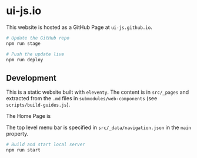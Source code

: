 # ui-js.io

This website is hosted as a GitHub Page at `ui-js.github.io`.

```bash
# Update the GitHub repo
npm run stage

# Push the update live
npm run deploy
```

## Development

This is a static website built with `eleventy`. The content is in `src/_pages`
and extracted from the `.md` files in `submodules/web-components` (see
`scripts/build-guides.js`).

The Home Page is

The top level menu bar is specified in `src/_data/navigation.json` in the `main`
property.

```bash
# Build and start local server
npm run start
```
